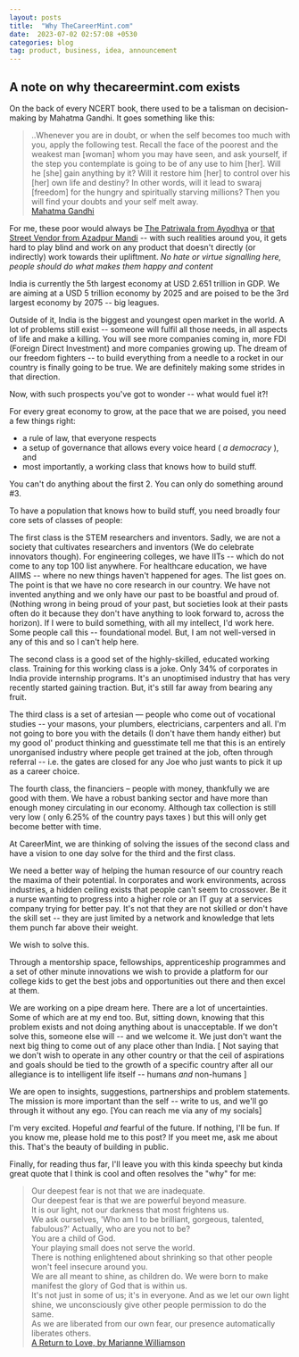 ```yaml
---
layout: posts
title:  "Why TheCareerMint.com"
date:  2023-07-02 02:57:08 +0530
categories: blog
tag: product, business, idea, announcement
---
```

A note on why thecareermint.com exists
---

On the back of every NCERT book, there used to be a talisman on decision-making by Mahatma Gandhi. It goes something like this:
> ..Whenever you are in doubt, or when the self becomes too much with you, apply the following test. Recall the face of the poorest and the weakest man [woman] whom you may have seen, and ask yourself, if the step you contemplate is going to be of any use to him [her]. Will he [she] gain anything by it? Will it restore him [her] to control over his [her] own life and destiny? In other words, will it lead to swaraj [freedom] for the hungry and spiritually starving millions?
Then you will find your doubts and your self melt away.  
> [Mahatma Gandhi](https://www.mkgandhi.org/gquots1.htm)

For me, these poor would always be [The Patriwala from Ayodhya](https://www.youtube.com/watch?v=uFz5twF2PNg) or [that Street Vendor from Azadpur Mandi](https://www.youtube.com/watch?v=ETL-hcD7VNE) -- with such realities around you, it gets hard to play blind and work on any product that doesn't directly (or indirectly) work towards their upliftment. *No hate or virtue signalling here, people should do what makes them happy and content*

India is currently the 5th largest economy at USD 2.651 trillion in GDP. We are aiming at a USD 5 trillion economy by 2025 and are poised to be the 3rd largest economy by 2075 -- big leagues.

Outside of it, India is the biggest and youngest open market in the world. A lot of problems still exist -- someone will fulfil all those needs, in all aspects of life and make a killing. You will see more companies coming in, more FDI (Foreign Direct Investment) and more companies growing up. The dream of our freedom fighters -- to build everything from a needle to a rocket in our country is finally going to be true. We are definitely making some strides in that direction.

Now, with such prospects you've got to wonder -- what would fuel it?!

For every great economy to grow, at the pace that we are poised, you need a few things right:
- a rule of law, that everyone respects
- a setup of governance that allows every voice heard ( *a democracy* ), and
- most importantly, a working class that knows how to build stuff.

You can't do anything about the first 2. You can only do something around #3.

To have a population that knows how to build stuff, you need broadly four core sets of classes of people:

The first class is the STEM researchers and inventors. Sadly, we are not a society that cultivates researchers and inventors (We do celebrate innovators though). For engineering colleges, we have IITs -- which do not come to any top 100 list anywhere. For healthcare education, we have AIIMS -- where no new things haven't happened for ages. The list goes on. The point is that we have no core research in our country. We have not invented anything and we only have our past to be boastful and proud of. (Nothing wrong in being proud of your past, but societies look at their pasts often do it because they don't have anything to look forward to, across the horizon). If I were to build something, with all my intellect, I'd work here. Some people call this -- foundational model. But, I am not well-versed in any of this and so I can't help here.

The second class is a good set of the highly-skilled, educated working class. Training for this working class is a joke. Only 34% of corporates in India provide internship programs. It's an unoptimised industry that has very recently started gaining traction. But, it's still far away from bearing any fruit. 

The third class is a set of artesian — people who come out of vocational studies -- your masons, your plumbers, electricians, carpenters and all. I'm not going to bore you with the details (I don't have them handy either) but my good ol' product thinking and guesstimate tell me that this is an entirely unorganised industry where people get trained at the job, often through referral -- i.e. the gates are closed for any Joe who just wants to pick it up as a career choice.

The fourth class, the financiers – people with money, thankfully we are good with them. We have a robust banking sector and have more than enough money circulating in our economy. Although tax collection is still very low ( only 6.25% of the country pays taxes ) but this will only get become better with time.

At CareerMint, we are thinking of solving the issues of the second class and have a vision to one day solve for the third and the first class.  

We need a better way of helping the human resource of our country reach the maxima of their potential. In corporates and work environments, across industries, a hidden ceiling exists that people can't seem to crossover. Be it a nurse wanting to progress into a higher role or an IT guy at a services company trying for better pay. It's not that they are not skilled or don't have the skill set -- they are just limited by a network and knowledge that lets them punch far above their weight.

We wish to solve this.

Through a mentorship space, fellowships, apprenticeship programmes and a set of other minute innovations we wish to provide a platform for our college kids to get the best jobs and opportunities out there and then excel at them.

We are working on a pipe dream here. There are a lot of uncertainties. Some of which are at my end too. But, sitting down, knowing that this problem exists and not doing anything about is unacceptable. If we don't solve this, someone else will -- and we welcome it. We just don't want the next big thing to come out of any place other than India. [ Not saying that we don't wish to operate in any other country or that the ceil of aspirations and goals should be tied to the growth of a specific country after all our allegiance is to intelligent life itself -- humans *and* non-humans ]

We are open to insights, suggestions, partnerships and problem statements. The mission is more important than the self -- write to us, and we'll go through it without any ego. [You can reach me via any of my socials]

I'm very excited. Hopeful *and* fearful of the future. If nothing, I'll be fun. If you know me, please hold me to this post? If you meet me, ask me about this. That's the beauty of building in public. 

Finally, for reading thus far, I'll leave you with this kinda speechy but kinda great quote that I think is cool and often resolves the "why" for me: 

> Our deepest fear is not that we are inadequate.  
Our deepest fear is that we are powerful beyond measure.  
It is our light, not our darkness that most frightens us.  
We ask ourselves, 'Who am I to be brilliant, gorgeous, talented, fabulous?' Actually, who are you not to be?   
You are a child of God.  
Your playing small does not serve the world.   
There is nothing enlightened about shrinking so that other people won't feel insecure around you.   
We are all meant to shine, as children do. We were born to make manifest the glory of God that is within us.   
It's not just in some of us; it's in everyone. And as we let our own light shine, we unconsciously give other people permission to do the same.   
As we are liberated from our own fear, our presence automatically liberates others.  
> [A Return to Love, by Marianne Williamson](https://www.goodreads.com/quotes/928-our-deepest-fear-is-not-that-we-are-inadequate-our)  
  
  